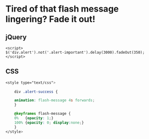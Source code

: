 # Tired of that flash message lingering? Fade it out!

## jQuery
```
<script>
$('div.alert').not('.alert-important').delay(3000).fadeOut(350);
</script>
```
## CSS
```css
<style type="text/css">
    
    div .alert-success {

    animation: flash-message 4s forwards;
    }

    @keyframes flash-message {
    0%   {opacity: 1;}
    100% {opacity: 0; display:none;}
    }
</style>
```
